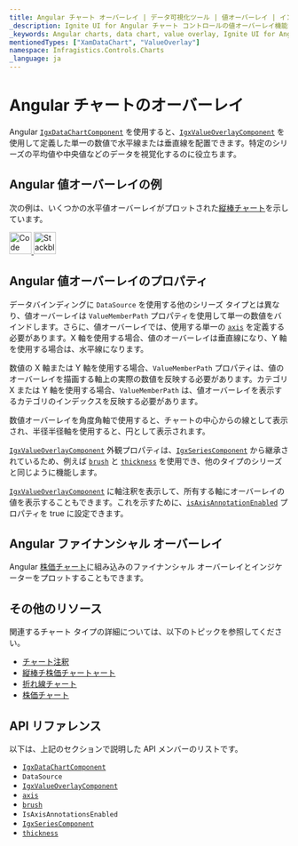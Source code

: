 ```yaml
---
title: Angular チャート オーバーレイ | データ可視化ツール | 値オーバーレイ | インフラジスティックス
_description: Ignite UI for Angular チャート コントロールの値オーバーレイ機能を使用して、単一の数値に水平線または垂直線を配置します。Ignite UI for Angular グラフ タイプについて説明します。
_keywords: Angular charts, data chart, value overlay, Ignite UI for Angular, Infragistics, Angular チャート, データ チャート, 値オーバーレイ, インフラジスティックス
mentionedTypes: ["XamDataChart", "ValueOverlay"]
namespace: Infragistics.Controls.Charts
_language: ja
---
```


# Angular チャートのオーバーレイ

Angular [`IgxDataChartComponent`]({environment:dvApiBaseUrl}/products/ignite-ui-angular/api/docs/typescript/latest/classes/igxdatachartcomponent.html) を使用すると、[`IgxValueOverlayComponent`]({environment:dvApiBaseUrl}/products/ignite-ui-angular/api/docs/typescript/latest/classes/igxvalueoverlaycomponent.html) を使用して定義した単一の数値で水平線または垂直線を配置できます。特定のシリーズの平均値や中央値などのデータを視覚化するのに役立ちます。

## Angular 値オーバーレイの例

次の例は、いくつかの水平値オーバーレイがプロットされた[縦棒チャート](../types/column-chart.md)を示しています。

<code-view style="height: 600px"
           data-demos-base-url="{environment:dvDemosBaseUrl}"
           iframe-src="{environment:dvDemosBaseUrl}/charts/data-chart-series-value-overlay"
           alt="Angular 値オーバーレイの例"
           github-src="charts/data-chart/series-value-overlay">
</code-view>

<html lang="en" xmlns="http://www.w3.org/1999/xhtml">
    <body>
      <a target="_blank" href="https://codesandbox.io/s/github/IgniteUI/igniteui-angular-examples/tree/master/samples/charts/data-chart/series-value-overlay?fontsize=14&hidenavigation=1&theme=dark&view=preview&file=/src/app.component.html" rel="noopener noreferrer">
            <img height="40px" style="border-radius: 0rem; max-width: 100%;" alt="Code Sandbox" src="https://static.infragistics.com/xplatform/images/browsers/open-sandbox.png"/>
        </a>
        <a target="_blank" href="https://stackblitz.com/github/IgniteUI/igniteui-angular-examples/tree/master/samples/charts/data-chart/series-value-overlay?file=src%2Fapp.component.html" rel="noopener noreferrer">
            <img height="40px" style="border-radius: 0rem; max-width: 100%;" alt="Stackblitz" src="https://static.infragistics.com/xplatform/images/browsers/open-stackblitz.png"/>
        </a>
    </body>
</html>

<div class="divider--half"></div>

## Angular 値オーバーレイのプロパティ

データバインディングに `DataSource` を使用する他のシリーズ タイプとは異なり、値オーバーレイは `ValueMemberPath` プロパティを使用して単一の数値をバインドします。さらに、値オーバーレイでは、使用する単一の [`axis`]({environment:dvApiBaseUrl}/products/ignite-ui-angular/api/docs/typescript/latest/classes/igxvalueoverlaycomponent.html#axis) を定義する必要があります。X 軸を使用する場合、値のオーバーレイは垂直線になり、Y 軸を使用する場合は、水平線になります。

数値の X 軸または Y 軸を使用する場合、`ValueMemberPath` プロパティは、値のオーバーレイを描画する軸上の実際の数値を反映する必要があります。カテゴリ X または Y 軸を使用する場合、`ValueMemberPath` は、値オーバーレイを表示するカテゴリのインデックスを反映する必要があります。

数値オーバーレイを角度角軸で使用すると、チャートの中心からの線として表示され、半径半径軸を使用すると、円として表示されます。

[`IgxValueOverlayComponent`]({environment:dvApiBaseUrl}/products/ignite-ui-angular/api/docs/typescript/latest/classes/igxvalueoverlaycomponent.html) 外観プロパティは、[`IgxSeriesComponent`]({environment:dvApiBaseUrl}/products/ignite-ui-angular/api/docs/typescript/latest/classes/igxseriescomponent.html) から継承されているため、例えば [`brush`]({environment:dvApiBaseUrl}/products/ignite-ui-angular/api/docs/typescript/latest/classes/igxseriescomponent.html#brush) と [`thickness`]({environment:dvApiBaseUrl}/products/ignite-ui-angular/api/docs/typescript/latest/classes/igxseriescomponent.html#thickness) を使用でき、他のタイプのシリーズと同じように機能します。

[`IgxValueOverlayComponent`]({environment:dvApiBaseUrl}/products/ignite-ui-angular/api/docs/typescript/latest/classes/igxvalueoverlaycomponent.html) に軸注釈を表示して、所有する軸にオーバーレイの値を表示することもできます。これを示すために、[`isAxisAnnotationEnabled`]({environment:dvApiBaseUrl}/products/ignite-ui-angular/api/docs/typescript/latest/classes/igxvalueoverlaycomponent.html#isaxisannotationenabled) プロパティを true に設定できます。

## Angular ファイナンシャル オーバーレイ

Angular [株価チャート](../types/stock-chart.md)に組み込みのファイナンシャル オーバーレイとインジケーターをプロットすることもできます。

## その他のリソース

関連するチャート タイプの詳細については、以下のトピックを参照してください。

-   [チャート注釈](chart-annotations.md)
-   [縦棒チ株価チャートャート](../types/area-chart.md)
-   [折れ線チャート](../types/line-chart.md)
-   [株価チャート](../types/stock-chart.md)

## API リファレンス

以下は、上記のセクションで説明した API メンバーのリストです。

-   [`IgxDataChartComponent`]({environment:dvApiBaseUrl}/products/ignite-ui-angular/api/docs/typescript/latest/classes/igxdatachartcomponent.html)
-   `DataSource`
-   [`IgxValueOverlayComponent`]({environment:dvApiBaseUrl}/products/ignite-ui-angular/api/docs/typescript/latest/classes/igxvalueoverlaycomponent.html)
-   [`axis`]({environment:dvApiBaseUrl}/products/ignite-ui-angular/api/docs/typescript/latest/classes/igxvalueoverlaycomponent.html#axis)
-   [`brush`]({environment:dvApiBaseUrl}/products/ignite-ui-angular/api/docs/typescript/latest/classes/igxseriescomponent.html#brush)
-   `IsAxisAnnotationsEnabled`
-   [`IgxSeriesComponent`]({environment:dvApiBaseUrl}/products/ignite-ui-angular/api/docs/typescript/latest/classes/igxseriescomponent.html)
-   [`thickness`]({environment:dvApiBaseUrl}/products/ignite-ui-angular/api/docs/typescript/latest/classes/igxseriescomponent.html#thickness)
